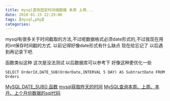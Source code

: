 ```yaml
---
title: mysql查找固定时间端数据 本周 上周...
date: 2018-01-15 22:29:06
tags: [mysql,php]
categories:
---
```


mysql有很多关于时间截取的方法,不过呢数据格式必须date形式的,不过我现在用的int保存时间戳的方式.
以前记得好像date形式有什么缺点 现在给忘记了 以后遇到再记录下吧.

函数类似这种 这次是没法测试 以后数据库可以参考下 好像这种更优化一些
```
SELECT OrderId,DATE_SUB(OrderDate,INTERVAL 5 DAY) AS SubtractDate FROM Orders
```

[MySQL DATE_SUB() 函数](https://www.w3cschool.cn/mysql/func-date-sub.html)
[mysql获取昨天的时间](http://blog.csdn.net/wocjj/article/details/7415253)
[MySQL查询本周、上周、本月、上个月份数据的sql代码](http://www.thinkphp.cn/topic/47049.html)